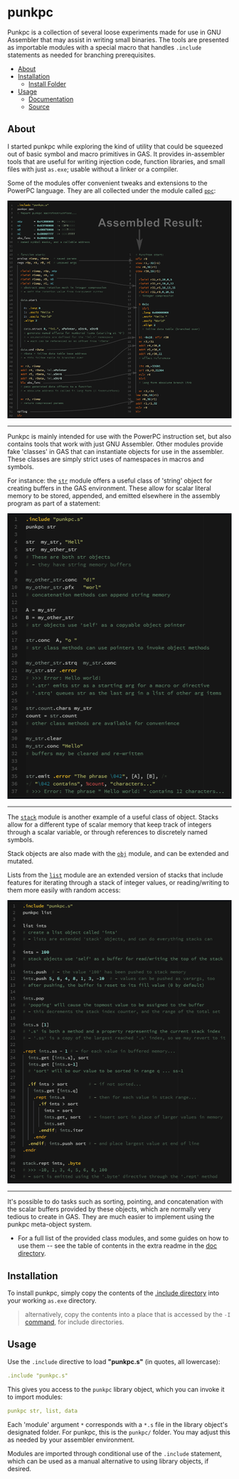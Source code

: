 # punkpc

Punkpc is a collection of several loose experiments made for use in GNU Assembler that may assist in writing small binaries. The tools are presented as importable modules with a special macro that handles `.include` statements as needed for branching prerequisites.


- [About](#about)
- [Installation](#installation)
  - [Install Folder][inc]
- [Usage](#usage)
  - [Documentation][doc]
  - [Source][src]

## About

I started punkpc while exploring the kind of utility that could be squeezed out of basic symbol and macro primitives in GAS. It provides in-assembler tools that are useful for writing injection code, function libraries, and small files with just `as.exe`; usable without a linker or a compiler.

Some of the modules offer convenient tweaks and extensions to the PowerPC language. They are all collected under the module called [`ppc`](/doc#ppc):

![example use of the 'ppc' module][img_ppc]

---

Punkpc is mainly intended for use with the PowerPC instruction set, but also contains tools that work with just GNU Assembler. Other modules provide fake 'classes' in GAS that can instantiate objects for use in the assembler. These classes are simply strict uses of namespaces in macros and symbols.

For instance: the [`str`](/doc#str) module offers a useful class of 'string' object for creating buffers in the GAS environment. These allow for scalar literal memory to be stored, appended, and emitted elsewhere in the assembly program as part of a statement:

![example use of the 'str' module][img_str]

---

The [`stack`](/doc#stack) module is another example of a useful class of object. Stacks allow for a different type of scalar memory that keep track of integers through a scalar variable, or through references to discretely named symbols.

Stack objects are also made with the [`obj`](/doc#obj) module, and can be extended and mutated.

Lists from the [`list`](/doc#list) module are an extended version of stacks that include features for iterating through a stack of integer values, or reading/writing to them more easily with random access:

![example use of the 'list' module][img_list]

---

It's possible to do tasks such as sorting, pointing, and concatenation with the scalar buffers provided by these objects, which are normally very tedious to create in GAS. They are much easier to implement using the punkpc meta-object system.

- For a full list of the provided class modules, and some guides on how to use them -- see the table of contents in the extra readme in the [doc directory][doc].



## Installation

To install punkpc, simply copy the contents of the [.include directory][inc] into your working `as.exe` directory.

> alternatively, copy the contents into a place that is accessed by the `-I` [command][icommand], for include directories.



## Usage

Use the `.include` directive to load **"punkpc.s"** (in quotes, all lowercase):

```YAML
.include "punkpc.s"
```


This gives you access to the `punkpc` library object, which you can invoke it to import modules:

```YAML
punkpc str, list, data
```

Each 'module' argument `*` corresponds with a `*.s` file in the library object's designated folder. For punkpc, this is the `punkpc/` folder. You may adjust this as needed by your assembler environment.

Modules are imported through conditional use of the `.include` statement, which can be used as a manual alternative to using library objects, if desired.

[doc]: /doc#Documentation
[src]: /src/
[inc]: /.include/

[img_ppc]:  /doc/img/readme_main_ppc.png
[img_str]:  /doc/img/readme_main_str.png
[img_list]: /doc/img/readme_main_list.png

[guide_library_objects]: /doc/md/guide_library_objects.md

[icommand]: https://sourceware.org/binutils/docs/as/Invoking.html#Invoking
